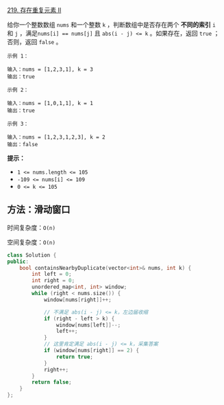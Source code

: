 [219. 存在重复元素 II](https://leetcode-cn.com/problems/contains-duplicate-ii/)

给你一个整数数组 `nums` 和一个整数 `k` ，判断数组中是否存在两个 **不同的索引** `i` 和 `j` ，满足`nums[i] == nums[j]` 且 `abs(i - j) <= k` 。如果存在，返回 `true` ；否则，返回 `false` 。

```
示例 1：

输入：nums = [1,2,3,1], k = 3
输出：true

示例 2：

输入：nums = [1,0,1,1], k = 1
输出：true

示例 3：

输入：nums = [1,2,3,1,2,3], k = 2
输出：false
```

**提示：**

- `1 <= nums.length <= 105`
- `-109 <= nums[i] <= 109`
- `0 <= k <= 105`

## 方法：滑动窗口

时间复杂度：`O(n)`

空间复杂度：`O(n)`

```c++
class Solution {
public:
    bool containsNearbyDuplicate(vector<int>& nums, int k) {
        int left = 0;
        int right = 0;
        unordered_map<int, int> window;
        while (right < nums.size()) {
            window[nums[right]]++;

            // 不满足 abs(i - j) <= k，左边届收缩
            if (right - left > k) {
                window[nums[left]]--;
                left++;
            }
            // 这里肯定满足 abs(i - j) <= k，采集答案
            if (window[nums[right]] == 2) {
                return true;
            }            
            right++;
        }
        return false;
    }
};
```




